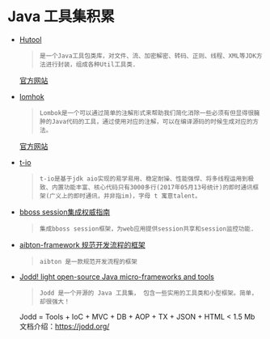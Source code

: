 # Java 工具集积累 

* [Hutool](https://github.com/looly/hutool)<br/>
  > `是一个Java工具包类库，对文件、流、加密解密、转码、正则、线程、XML等JDK方法进行封装，组成各种Util工具类.`

  [官方网站](http://www.hutool.cn/)

* [lomhok](https://github.com/rzwitserloot/lombok)<br/>
  > `Lombok是一个可以通过简单的注解形式来帮助我们简化消除一些必须有但显得很臃肿的Java代码的工具，通过使用对应的注解，可以在编译源码的时候生成对应的方法。`

  [官方网站](https://projectlombok.org/)

* [t-io](https://gitee.com/tywo45/t-io)
  > `t-io是基于jdk aio实现的易学易用、稳定耐操、性能强悍、将多线程运用到极致、内置功能丰富、核心代码只有3000多行(2017年05月13号统计)的即时通讯框架(广义上的即时通讯，并非指im)，字母 t 寓意talent。`

* [bboss session集成权威指南](https://github.com/bbossgroups/security)
  > `集成bboss session框架，为web应用提供session共享和session监控功能.`

* [aibton-framework 规范开发流程的框架](https://gitee.com/aibton/aibton-framework)
  > `aibton 是一款规范开发流程的框架`

* [Jodd! light open-source Java micro-frameworks and tools](https://github.com/oblac/jodd)
  > `Jodd 是一个开源的 Java 工具集， 包含一些实用的工具类和小型框架。简单，却很强大！`

    Jodd = Tools + IoC + MVC + DB + AOP + TX + JSON + HTML < 1.5 Mb
    文档介绍：https://jodd.org/
